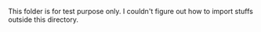 This folder is for test purpose only.
I couldn't figure out how to import stuffs outside this directory.
